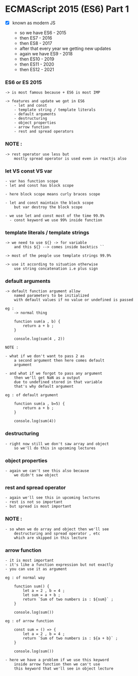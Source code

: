 # ECMAScript 2015 (ES6) Part 1

- [x] known as modern JS

    - so we have ES6 - 2015
    - then ES7 - 2016
    - then ES8 - 2017
    - after that every year we getting new updates   
    - again we have ES9 - 2018
    - then ES10 - 2019
    - then ES11 - 2020
    - then ES12 - 2021

### ES6 or ES 2015
    -> is most famous because + ES6 is most IMP

    -> features and update we got in ES6
        - let and const
        - template string / template literals
        - default arguments
        - destructuring
        - object properties
        - arrow function
        - rest and spread operators

### NOTE : 
    -> rest operator use less but 
        mostly spread operator is used even in reactjs also

### let VS const VS var
    - var has function scope
    - let and const has block scope
    
    - here block scope means curly braces scope 

    - let and const maintain the block scope
        but var destroy the block scope

    - we use let and const most of the time 99.9%
      - const keyword we use 99% inside function 

### template literals / template strings
    -> we need to use ${} -> for variable
        and this ${} --> comes inside backtics ``

    -> most of the people use template strings 99.9%

    -> use it according to situation otherwise 
        use string concatenation i.e plus sign

### default arguments
    -> default function argument allow 
        named parameters to be initialized 
        with default values if no value or undefined is passed

    eg : 
        -> normal thing

        function sum(a , b) {
            return a + b ;
        }

        console.log(sum(4 , 2))

    NOTE : 

    - what if we don't want to pass 2 as 
        a second argument then here comes default
        argument

    - and what if we forgot to pass any argument
        then we'll get NaN as a output 
        due to undefined stored in that variable
        that's why default argument

    eg : of default argument

        function sum(a , b=5) {
            return a + b ;
        }

        console.log(sum(4)) 

### destructuring
    - right now still we don't saw array and object
        so we'll do this in upcoming lectures

### object properties
    - again we can't see this also because 
        we didn't saw object

### rest and spread operator
    - again we'll see this in upcoming lectures
    - rest is not so important 
    - but spread is most important

### NOTE :
    - so when we do array and object then we'll see 
        destructuring and spread operator , etc 
        which are skipped in this lecture

### arrow function
    - it is most important
    - it's like a function expression but not exactly
    - you can use it as argument

    eg : of normal way

        function sum() {
            let a = 2 , b = 4 ;
            let sum = a + b ;
            return `Sum of two numbers is : ${sum}` ;
        }

        console.log(sum())

    eg : of arrow function

        const sum = () => {
            let a = 2 , b = 4 ;
            return `Sum of two numbers is : ${a + b}` ;
        }

        console.log(sum())

    - here we have a problem if we use this keyword
        inside arrow function then we can't use 
        this keyword that we'll see in object lecture